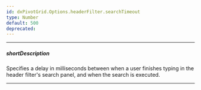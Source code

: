```yaml
---
id: dxPivotGrid.Options.headerFilter.searchTimeout
type: Number
default: 500
deprecated: 
---
```

---
##### shortDescription
Specifies a delay in milliseconds between when a user finishes typing in the header filter's search panel, and when the search is executed.

---
